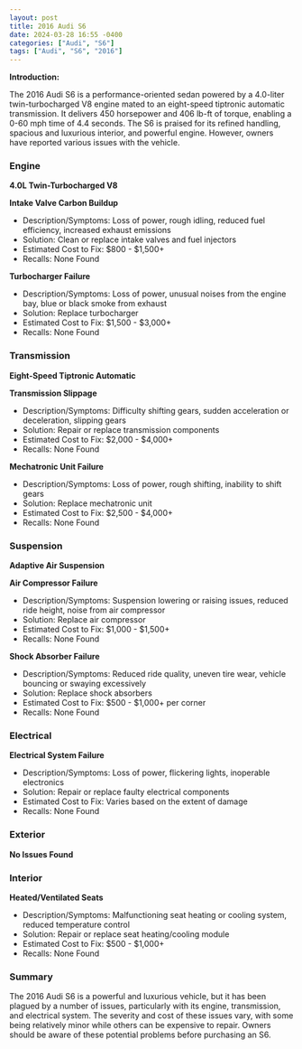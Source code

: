 ```yaml
---
layout: post
title: 2016 Audi S6
date: 2024-03-28 16:55 -0400
categories: ["Audi", "S6"]
tags: ["Audi", "S6", "2016"]
---
```

**Introduction:**

The 2016 Audi S6 is a performance-oriented sedan powered by a 4.0-liter twin-turbocharged V8 engine mated to an eight-speed tiptronic automatic transmission. It delivers 450 horsepower and 406 lb-ft of torque, enabling a 0-60 mph time of 4.4 seconds. The S6 is praised for its refined handling, spacious and luxurious interior, and powerful engine. However, owners have reported various issues with the vehicle.

### **Engine**

**4.0L Twin-Turbocharged V8**

**Intake Valve Carbon Buildup**
* Description/Symptoms: Loss of power, rough idling, reduced fuel efficiency, increased exhaust emissions
* Solution: Clean or replace intake valves and fuel injectors
* Estimated Cost to Fix: $800 - $1,500+
* Recalls: None Found

**Turbocharger Failure**
* Description/Symptoms: Loss of power, unusual noises from the engine bay, blue or black smoke from exhaust
* Solution: Replace turbocharger
* Estimated Cost to Fix: $1,500 - $3,000+
* Recalls: None Found

### **Transmission**

**Eight-Speed Tiptronic Automatic**

**Transmission Slippage**
* Description/Symptoms: Difficulty shifting gears, sudden acceleration or deceleration, slipping gears
* Solution: Repair or replace transmission components
* Estimated Cost to Fix: $2,000 - $4,000+
* Recalls: None Found

**Mechatronic Unit Failure**
* Description/Symptoms: Loss of power, rough shifting, inability to shift gears
* Solution: Replace mechatronic unit
* Estimated Cost to Fix: $2,500 - $4,000+
* Recalls: None Found

### **Suspension**

**Adaptive Air Suspension**

**Air Compressor Failure**
* Description/Symptoms: Suspension lowering or raising issues, reduced ride height, noise from air compressor
* Solution: Replace air compressor
* Estimated Cost to Fix: $1,000 - $1,500+
* Recalls: None Found

**Shock Absorber Failure**
* Description/Symptoms: Reduced ride quality, uneven tire wear, vehicle bouncing or swaying excessively
* Solution: Replace shock absorbers
* Estimated Cost to Fix: $500 - $1,000+ per corner
* Recalls: None Found

### **Electrical**

**Electrical System Failure**
* Description/Symptoms: Loss of power, flickering lights, inoperable electronics
* Solution: Repair or replace faulty electrical components
* Estimated Cost to Fix: Varies based on the extent of damage
* Recalls: None Found

### **Exterior**

**No Issues Found**

### **Interior**

**Heated/Ventilated Seats**
* Description/Symptoms: Malfunctioning seat heating or cooling system, reduced temperature control
* Solution: Repair or replace seat heating/cooling module
* Estimated Cost to Fix: $500 - $1,000+
* Recalls: None Found

### **Summary**

The 2016 Audi S6 is a powerful and luxurious vehicle, but it has been plagued by a number of issues, particularly with its engine, transmission, and electrical system. The severity and cost of these issues vary, with some being relatively minor while others can be expensive to repair. Owners should be aware of these potential problems before purchasing an S6.
